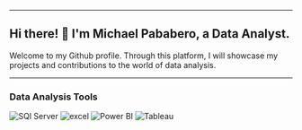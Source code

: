 <hr>

## Hi there! 👋  I'm Michael Pababero, a Data Analyst. 
Welcome to my Github profile. Through this platform, I will showcase my projects and contributions to the world of data analysis. 

<hr>

### Data Analysis Tools

<img src="https://img.shields.io/badge/Microsoft%20SQL%20Server-CC2927.svg?style=for-the-badge&logo=Microsoft-SQL-Server&logoColor=white" alt="SQl Server"> <img src="https://img.shields.io/badge/Microsoft%20Excel-217346.svg?style=for-the-badge&logo=Microsoft-Excel&logoColor=white" alt="excel"> <img src="https://img.shields.io/badge/Power%20BI-F2C811.svg?style=for-the-badge&logo=Power-BI&logoColor=black" alt="Power BI"> <img src="https://img.shields.io/badge/Tableau-E97627.svg?style=for-the-badge&logo=Tableau&logoColor=white" alt="Tableau">





